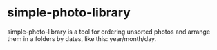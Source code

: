 simple-photo-library
====================

simple-photo-library is a tool for ordering unsorted photos and arrange them in a folders by dates, like this:
year/month/day.


